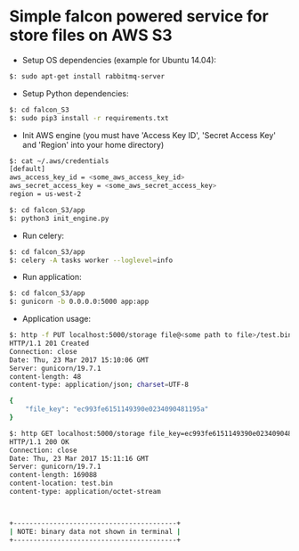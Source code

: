 # Simple falcon powered service for store files on AWS S3

* Setup OS dependencies (example for Ubuntu 14.04):
```bash
$: sudo apt-get install rabbitmq-server
```

* Setup Python dependencies:
```bash
$: cd falcon_S3
$: sudo pip3 install -r requirements.txt
```

* Init AWS engine (you must have 'Access Key ID', 'Secret Access Key' and 'Region' into your home directory)
```bash
$: cat ~/.aws/credentials
[default]
aws_access_key_id = <some_aws_access_key_id>
aws_secret_access_key = <some_aws_secret_access_key>
region = us-west-2

$: cd falcon_S3/app
$: python3 init_engine.py
```

* Run celery:
```bash
$: cd falcon_S3/app
$: celery -A tasks worker --loglevel=info
```

* Run application:
```bash
$: cd falcon_S3/app
$: gunicorn -b 0.0.0.0:5000 app:app
```

* Application usage:
```bash
$: http -f PUT localhost:5000/storage file@<some path to file>/test.bin
HTTP/1.1 201 Created
Connection: close
Date: Thu, 23 Mar 2017 15:10:06 GMT
Server: gunicorn/19.7.1
content-length: 48
content-type: application/json; charset=UTF-8

{
    "file_key": "ec993fe6151149390e0234090481195a"
}

$: http GET localhost:5000/storage file_key=ec993fe6151149390e0234090481195a
HTTP/1.1 200 OK
Connection: close
Date: Thu, 23 Mar 2017 15:11:16 GMT
Server: gunicorn/19.7.1
content-length: 169088
content-location: test.bin
content-type: application/octet-stream



+-----------------------------------------+
| NOTE: binary data not shown in terminal |
+-----------------------------------------+

```
